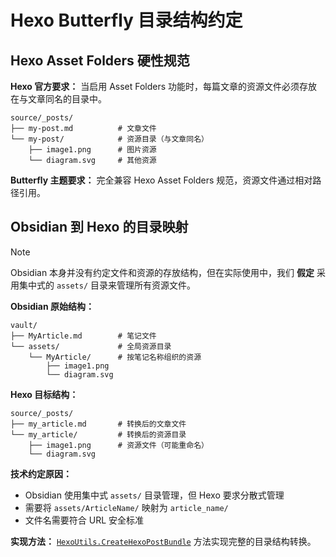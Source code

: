 # Hexo Butterfly 目录结构约定

## Hexo Asset Folders 硬性规范

**Hexo 官方要求：** 当启用 Asset Folders 功能时，每篇文章的资源文件必须存放在与文章同名的目录中。

```
source/_posts/
├── my-post.md          # 文章文件
└── my-post/            # 资源目录（与文章同名）
    ├── image1.png      # 图片资源
    └── diagram.svg     # 其他资源
```

**Butterfly 主题要求：** 完全兼容 Hexo Asset Folders 规范，资源文件通过相对路径引用。

## Obsidian 到 Hexo 的目录映射

> [!note]
>
> Obsidian 本身并没有约定文件和资源的存放结构，但在实际使用中，我们 **假定** 采用集中式的 `assets/` 目录来管理所有资源文件。

**Obsidian 原始结构：**

```
vault/
├── MyArticle.md        # 笔记文件
└── assets/             # 全局资源目录
    └── MyArticle/      # 按笔记名称组织的资源
        ├── image1.png
        └── diagram.svg
```

**Hexo 目标结构：**

```
source/_posts/
├── my_article.md       # 转换后的文章文件
└── my_article/         # 转换后的资源目录
    ├── image1.png      # 资源文件（可能重命名）
    └── diagram.svg
```

**技术约定原因：** 
- Obsidian 使用集中式 `assets/` 目录管理，但 Hexo 要求分散式管理
- 需要将 `assets/ArticleName/` 映射为 `article_name/`
- 文件名需要符合 URL 安全标准

**实现方法：** [`HexoUtils.CreateHexoPostBundle`](xref:ObsidianKit.Utilities.Hexo.HexoUtils.CreateHexoPostBundle*) 方法实现完整的目录结构转换。
